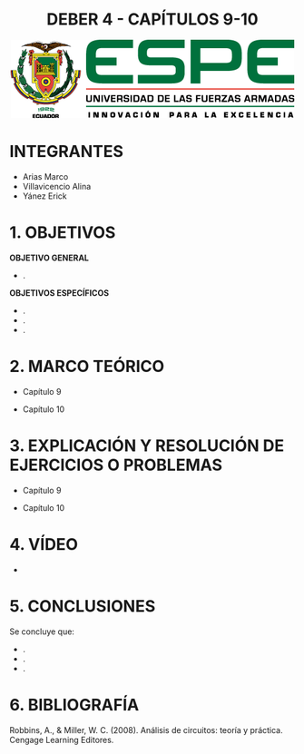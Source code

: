 <div align="center">

# DEBER 4 - CAPÍTULOS 9-10
  
![](https://github.com/erickyanez1/IMAGENES-DEBER-1/blob/main/espe.png) 

</div>

# **INTEGRANTES**

- Arias Marco
- Villavicencio Alina
- Yánez Erick


# **1. OBJETIVOS**

**OBJETIVO GENERAL**
  - .
 
 **OBJETIVOS ESPECÍFICOS**
  - .
  - .
  - .
  
# **2. MARCO TEÓRICO**

- Capítulo 9
<div align="center">


  
  


</div>


- Capítulo 10
<div align="center">



</div>




# **3. EXPLICACIÓN Y RESOLUCIÓN DE EJERCICIOS O PROBLEMAS**

- Capítulo 9
<div align="center">

  


</div>

- Capítulo 10
<div align="center">


  
</div>

# **4. VÍDEO**

- 

# **5. CONCLUSIONES**

Se concluye que:

- .
- .
- .


# **6. BIBLIOGRAFÍA**

Robbins, A., & Miller, W. C. (2008). Análisis de circuitos: teoría y práctica. Cengage Learning Editores.
